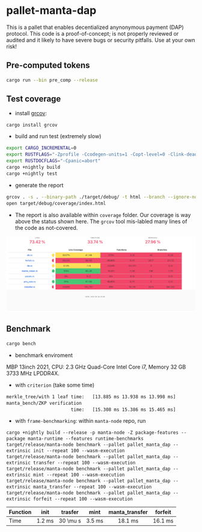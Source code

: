 # pallet-manta-dap

This is a pallet that enables decentialized anynonymous payment (DAP) protocol.
This code is a proof-of-concept; is not properly reviewed or audited and it likely to have 
severe bugs or security pitfalls.
Use at your own risk!

## Pre-computed tokens

``` sh
cargo run --bin pre_comp --release
```

## Test coverage
* install [grcov](https://github.com/mozilla/grcov):
```
cargo install grcov
```
* build and run test (extremely slow)
``` sh
export CARGO_INCREMENTAL=0
export RUSTFLAGS="-Zprofile -Ccodegen-units=1 -Copt-level=0 -Clink-dead-code -Coverflow-checks=off -Zpanic_abort_tests -Cpanic=abort"
export RUSTDOCFLAGS="-Cpanic=abort"
cargo +nightly build
cargo +nightly test 
```
* generate the report 
``` sh
grcov . -s . --binary-path ./target/debug/ -t html --branch --ignore-not-existing -o ./target/debug/coverage/
open target/debug/coverage/index.html
```

* The report is also available within `coverage` folder. Our coverage is way above the status shown here.
The `grcov` tool mis-labled many lines of the code as not-covered.

![Result](https://github.com/Manta-Network/pallet-manta-dap/blob/master/coverage/coverage.png)

## Benchmark

``` sh
cargo bench
```

* benchmark enviroment

MBP 13inch 2021,  CPU:  2.3 GHz Quad-Core Intel Core i7, Memory 32 GB 3733 MHz LPDDR4X.

  * with `criterion` (take some time)
``` sh
merkle_tree/with 1 leaf time:   [13.885 ms 13.938 ms 13.998 ms]
manta_bench/ZKP verification                        
                        time:   [15.308 ms 15.386 ms 15.465 ms]
```
  * with `frame-benchmarking`: within `manta-node` repo, run 
```
cargo +nightly build --release -p manta-node -Z package-features --package manta-runtime --features runtime-benchmarks
target/release/manta-node benchmark --pallet pallet_manta_dap --extrinsic init --repeat 100 --wasm-execution 
target/release/manta-node benchmark --pallet pallet_manta_dap --extrinsic transfer --repeat 100 --wasm-execution 
target/release/manta-node benchmark --pallet pallet_manta_dap --extrinsic mint --repeat 100 --wasm-execution 
target/release/manta-node benchmark --pallet pallet_manta_dap --extrinsic manta_transfer --repeat 100 --wasm-execution 
target/release/manta-node benchmark --pallet pallet_manta_dap --extrinsic forfeit --repeat 100 --wasm-execution 
```

| Function      | init |  trasfer | mint | manta_transfer | forfeit |
| ----------- |:-----------:|:-----------:|:-----------:|:-----------:|:-----------:|
| Time       |    1.2 ms    |  30 \mu s | 3.5 ms | 18.1 ms | 16.1 ms |
